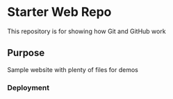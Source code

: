 # Starter Web Repo

This repository is for showing how Git and GitHub work

## Purpose

Sample website with plenty of files for demos

### Deployment 
